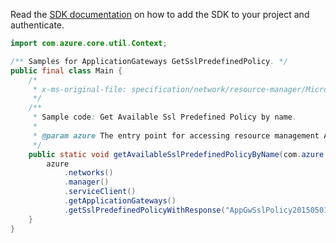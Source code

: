 Read the [SDK documentation](https://github.com/Azure/azure-sdk-for-java/blob/azure-resourcemanager_2.13.0/sdk/resourcemanager/azure-resourcemanager/README.md) on how to add the SDK to your project and authenticate.

```java
import com.azure.core.util.Context;

/** Samples for ApplicationGateways GetSslPredefinedPolicy. */
public final class Main {
    /*
     * x-ms-original-file: specification/network/resource-manager/Microsoft.Network/stable/2021-05-01/examples/ApplicationGatewayAvailableSslOptionsPredefinedPolicyGet.json
     */
    /**
     * Sample code: Get Available Ssl Predefined Policy by name.
     *
     * @param azure The entry point for accessing resource management APIs in Azure.
     */
    public static void getAvailableSslPredefinedPolicyByName(com.azure.resourcemanager.AzureResourceManager azure) {
        azure
            .networks()
            .manager()
            .serviceClient()
            .getApplicationGateways()
            .getSslPredefinedPolicyWithResponse("AppGwSslPolicy20150501", Context.NONE);
    }
}
```
